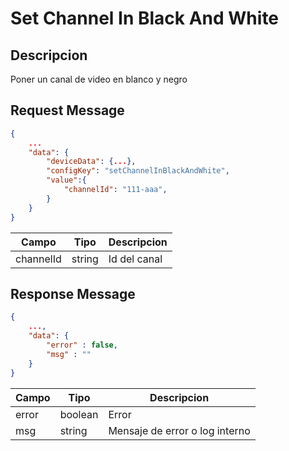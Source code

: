 # Set Channel In Black And White

## Descripcion

Poner un canal de video en blanco y negro

## Request Message

```json
{
    ...
    "data": {
        "deviceData": {...},
        "configKey": "setChannelInBlackAndWhite",
        "value":{
            "channelId": "111-aaa",
        }
    }
}
```

| Campo     | Tipo   | Descripcion  |
| --------- | ------ | ------------ |
| channelId | string | Id del canal |

## Response Message

```json
{
    ...,
    "data": {
        "error" : false,
        "msg" : ""
    }
}
```

| Campo | Tipo    | Descripcion                    |
| ----- | ------- | ------------------------------ |
| error | boolean | Error                          |
| msg   | string  | Mensaje de error o log interno |
